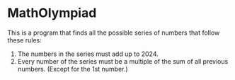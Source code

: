# MathOlympiad
This is a program that finds all the possible series of numbers that follow these rules:
1. The numbers in the series must add up to 2024.
2. Every number of the series must be a multiple of the sum of all previous numbers. (Except for the 1st number.)
